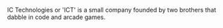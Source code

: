 IC Technologies or 'ICT' is a small company founded by two brothers that dabble in code and arcade games.
